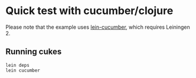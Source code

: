 # Quick test with cucumber/clojure 

 
Please note that the example uses [lein-cucumber](https://github.com/nilswloka/lein-cucumber), which requires Leiningen 2.

## Running cukes

```
lein deps
lein cucumber
```
